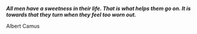 _**All men have a sweetness in their life. That is what helps them go on. It is towards that they turn when they feel too worn out.**_

Albert Camus